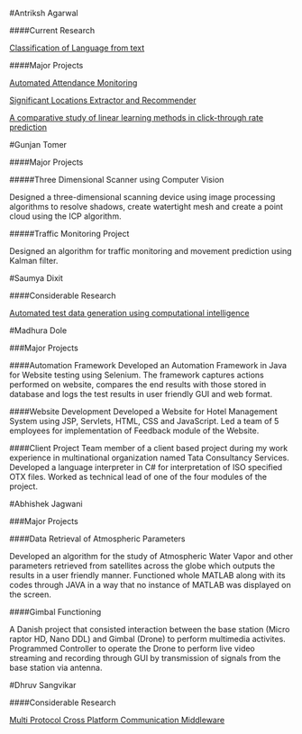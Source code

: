 #Antriksh Agarwal

####Current Research

[Classification of Language from text](https://github.com/evamy/ClassifyLanguage)

####Major Projects

[Automated Attendance Monitoring](https://github.com/evamy/attendance)

[Significant Locations Extractor and Recommender](https://github.com/MLDaily/HyperDrive)

[A comparative study of linear learning methods in click-through rate prediction](http://ieeexplore.ieee.org/abstract/document/7489611/)

#Gunjan Tomer

####Major Projects

#####Three Dimensional Scanner using Computer Vision

Designed a three-dimensional scanning device using image processing algorithms to resolve shadows, create
watertight mesh and create a point cloud using the ICP algorithm.

#####Traffic Monitoring Project

Designed an algorithm for traffic monitoring and movement prediction using Kalman filter. 

#Saumya Dixit

####Considerable Research

[Automated test data generation using computational intelligence](http://ieeexplore.ieee.org/document/7359319/)

#Madhura Dole

###Major Projects

####Automation Framework
Developed an Automation Framework in Java for Website testing using Selenium. The framework captures actions performed on website, compares the end results with those stored in database and logs the test results in user friendly GUI and web format.

####Website Development
Developed a Website for Hotel Management System using JSP, Servlets, HTML, CSS and JavaScript. Led a team of 5 employees for implementation of Feedback module of the Website.

####Client Project
Team member of a client based project during my work experience in multinational organization named Tata Consultancy Services.
Developed a language interpreter in C# for interpretation of ISO specified OTX files. Worked as technical lead of one of the four modules of the project.

#Abhishek Jagwani
 
###Major Projects

####Data Retrieval of Atmospheric Parameters

Developed an algorithm for the study of Atmospheric Water Vapor and other parameters retrieved from satellites across the globe which outputs the results in a user friendly manner. Functioned whole MATLAB along with its codes through JAVA in a way that no instance of MATLAB was displayed on the screen.

####Gimbal Functioning

A Danish project that consisted interaction between the base station (Micro raptor HD, Nano DDL) and Gimbal (Drone) to perform multimedia activites. Programmed Controller to operate the Drone to perform live video streaming and recording through GUI by transmission of signals from the base station via antenna.

#Dhruv Sangvikar

####Considerable Research

[Multi Protocol Cross Platform Communication Middleware](https://www.ijert.org/view-pdf/9747/multi-protocol-cross-platform-communication-middleware)
